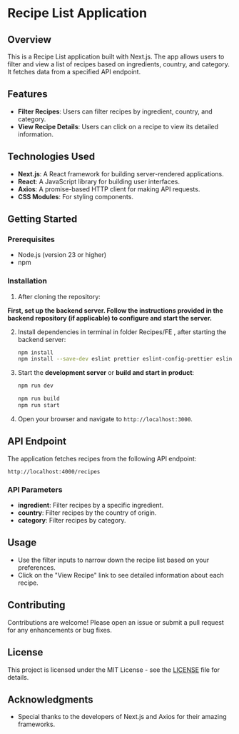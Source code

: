 # Recipe List Application

## Overview

This is a Recipe List application built with Next.js. The app allows users to filter and view a list of recipes based on ingredients, country, and category. It fetches data from a specified API endpoint.

## Features

- **Filter Recipes**: Users can filter recipes by ingredient, country, and category.
- **View Recipe Details**: Users can click on a recipe to view its detailed information.

## Technologies Used

- **Next.js**: A React framework for building server-rendered applications.
- **React**: A JavaScript library for building user interfaces.
- **Axios**: A promise-based HTTP client for making API requests.
- **CSS Modules**: For styling components.

## Getting Started

### Prerequisites

- Node.js (version 23 or higher)
- npm

### Installation

1. After cloning the repository:

**First, set up the backend server. Follow the instructions provided
in the backend repository (if applicable) to configure and start the server.**

2. Install dependencies in terminal in folder Recipes/FE , after starting the backend server:

   ```bash
   npm install
   npm install --save-dev eslint prettier eslint-config-prettier eslint-plugin-prettier
   ```

3. Start the **development server** or **build and start in product**:

   ```bash
   npm run dev
   ```

   ```bash
   npm run build
   npm run start
   ```

4. Open your browser and navigate to `http://localhost:3000`.

## API Endpoint

The application fetches recipes from the following API endpoint:

```
http://localhost:4000/recipes
```

### API Parameters

- **ingredient**: Filter recipes by a specific ingredient.
- **country**: Filter recipes by the country of origin.
- **category**: Filter recipes by category.

## Usage

- Use the filter inputs to narrow down the recipe list based on your preferences.
- Click on the "View Recipe" link to see detailed information about each recipe.

## Contributing

Contributions are welcome! Please open an issue or submit a pull request for any enhancements or bug fixes.

## License

This project is licensed under the MIT License - see the [LICENSE](LICENSE) file for details.

## Acknowledgments

- Special thanks to the developers of Next.js and Axios for their amazing frameworks.
